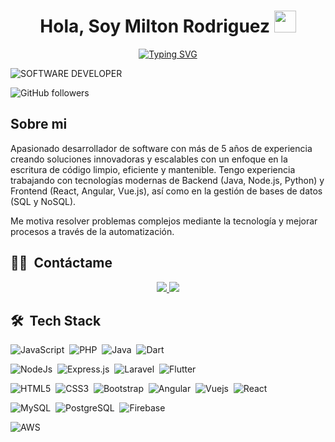 <h1 align="center">
<b>Hola, Soy Milton Rodriguez </b>
<img src="https://media.giphy.com/media/hvRJCLFzcasrR4ia7z/giphy.gif" width="35">
</h1>
<!--  -->
<div style="text-align: center;">
  <a href="https://git.io/typing-svg">
    <img src="https://readme-typing-svg.demolab.com?font=Arial&weight=500&size=24&pause=1000&color=10A9D4&center=true&vCenter=true&width=435&lines=Soy+desarrollador+de+software" alt="Typing SVG" />
  </a>
</div>


![SOFTWARE DEVELOPER](https://camo.githubusercontent.com/a9018229e78d674348171929c4fd61ae0f248e84c8027e3b96f4cbe0178fb1c0/68747470733a2f2f692e70696e696d672e636f6d2f6f726967696e616c732f65342f32362f37302f65343236373032656466383734623138316163656431653266613563366364652e676966)

![GitHub followers](https://img.shields.io/github/followers/MiltonRodriguezDavalos?label=https%3A%2F%2Fgithub.com%2FMiltonRodriguezDavalos)


##  **Sobre mi**

Apasionado desarrollador de software con más de 5 años de experiencia creando soluciones innovadoras y escalables con un enfoque en la escritura de código limpio, eficiente y mantenible. Tengo experiencia trabajando con tecnologías modernas de Backend (Java, Node.js, Python) y Frontend (React, Angular, Vue.js), así como en la gestión de bases de datos (SQL y NoSQL).

Me motiva resolver problemas complejos mediante la tecnología y mejorar procesos a través de la automatización.



## 🤝🏻 &nbsp;**Contáctame**
<p align="center">
    <a href="https://bo.linkedin.com/in/miltonrodriguezdavalos/" target="_blank">
        <img src="https://img.shields.io/badge/LinkedIn-0077B5?style=for-the-badge&logo=linkedin&logoColor=white"/>
    </a>
    <a href="mailto:rodriguezdavalosmilton@gmail.com" target="blank">
        <img src="https://img.shields.io/badge/Gmail-D14836?style=for-the-badge&logo=gmail&logoColor=white"/>
    </a>
   
</p>

## 🛠 &nbsp;**Tech Stack**
![JavaScript](https://img.shields.io/badge/JavaScript-323330?style=for-the-badge&logo=javascript&logoColor=F7DF1E)&nbsp;
![PHP](https://img.shields.io/badge/PHP-777BB4?style=for-the-badge&logo=php&logoColor=white)&nbsp;
![Java](https://img.shields.io/badge/Java-ED8B00?style=for-the-badge&logo=java&logoColor=white)&nbsp;
![Dart](https://img.shields.io/badge/Dart-0175C2?style=for-the-badge&logo=dart&logoColor=white)&nbsp;

![NodeJs](https://img.shields.io/badge/Node.js-43853D?style=for-the-badge&logo=node.js&logoColor=white)&nbsp;
![Express.js](https://img.shields.io/badge/Express.js-404D59?style=for-the-badge)&nbsp;
![Laravel](https://img.shields.io/badge/Laravel-FF2D20?style=for-the-badge&logo=laravel&logoColor=white)&nbsp;
![Flutter](https://img.shields.io/badge/Flutter-02569B?style=for-the-badge&logo=flutter&logoColor=white)&nbsp;

![HTML5](https://img.shields.io/badge/HTML5-E34F26?style=for-the-badge&logo=html5&logoColor=white)&nbsp;
![CSS3](https://img.shields.io/badge/CSS3-1572B6?style=for-the-badge&logo=css3&logoColor=white)&nbsp;
![Bootstrap](https://img.shields.io/badge/Bootstrap-563D7C?style=for-the-badge&logo=bootstrap&logoColor=white)&nbsp;
![Angular](https://img.shields.io/badge/Angular-DD0031?style=for-the-badge&logo=angular&logoColor=white)&nbsp;
![Vuejs](https://img.shields.io/badge/Vue.js-35495E?style=for-the-badge&logo=vue.js&logoColor=4FC08D)&nbsp;
![React](https://img.shields.io/badge/React-20232A?style=for-the-badge&logo=react&logoColor=61DAFB)&nbsp;

![MySQL](https://img.shields.io/badge/MySQL-00000F?style=for-the-badge&logo=mysql&logoColor=white)&nbsp;
![PostgreSQL](https://img.shields.io/badge/PostgreSQL-316192?style=for-the-badge&logo=postgresql&logoColor=white)&nbsp;
![Firebase](https://img.shields.io/badge/-firebase-61DAFB?logo=firebase&style=for-the-badge&color=grey)&nbsp;

![AWS](https://img.shields.io/badge/AWS-232F3E?style=for-the-badge&logo=amazon-aws&logoColor=white)&nbsp;

